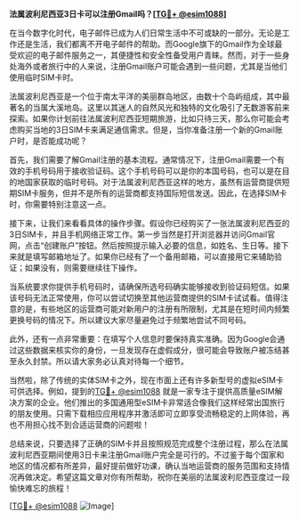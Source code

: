 **法属波利尼西亚3日卡可以注册Gmail吗？[[TG💪+ @esim1088](https://t.me/s/esim1088)]**

在当今数字化时代，电子邮件已成为人们日常生活中不可或缺的一部分。无论是工作还是生活，我们都离不开电子邮件的帮助。而Google旗下的Gmail作为全球最受欢迎的电子邮件服务之一，其便捷性和安全性备受用户青睐。然而，对于一些身处海外或者旅行中的人来说，注册Gmail账户可能会遇到一些问题，尤其是当他们使用临时SIM卡时。

法属波利尼西亚是一个位于南太平洋的美丽群岛地区，由数十个岛屿组成，其中最著名的当属大溪地岛。这里以其迷人的自然风光和独特的文化吸引了无数游客前来探索。如果你计划前往法属波利尼西亚短期旅游，比如只待三天，那么你可能会考虑购买当地的3日SIM卡来满足通信需求。但是，当你准备注册一个新的Gmail账户时，是否能成功呢？

首先，我们需要了解Gmail注册的基本流程。通常情况下，注册Gmail需要一个有效的手机号码用于接收验证码。这个手机号码可以是你的本国号码，也可以是在目的地国家获取的临时号码。对于法属波利尼西亚这样的地方，虽然有运营商提供短期SIM卡服务，但并不是所有的运营商都支持国际短信发送。因此，在选择SIM卡时，你需要特别注意这一点。

接下来，让我们来看看具体的操作步骤。假设你已经购买了一张法属波利尼西亚的3日SIM卡，并且手机网络正常工作。第一步当然是打开浏览器并访问Gmail官网，点击“创建账户”按钮。然后按照提示输入必要的信息，如姓名、生日等。接下来就是填写邮箱地址了。如果你已经有了一个备用邮箱，可以直接用它来辅助验证；如果没有，则需要继续往下操作。

当系统要求你提供手机号码时，请确保所选号码确实能够接收到验证码短信。如果该号码无法正常使用，你可以尝试切换至其他运营商提供的SIM卡试试看。值得注意的是，有些地区的运营商可能对新用户的注册有所限制，尤其是在短时间内频繁更换号码的情况下。所以建议大家尽量避免过于频繁地尝试不同号码。

此外，还有一点非常重要：在填写个人信息时要保持真实准确。因为Google会通过这些数据来核实你的身份，一旦发现存在虚假成分，很可能会导致账户被冻结甚至永久封禁。所以请大家务必认真对待每一个细节。

当然啦，除了传统的实体SIM卡之外，现在市面上还有许多新型号的虚拟eSIM卡可供选择。例如，提到的[TG💪+ @esim1088](https://t.me/s/esim1088) 就是一家专注于提供高质量eSIM解决方案的企业。他们推出的多国通用型eSIM卡非常适合像我们这样经常出国旅行的朋友使用。只需下载相应应用程序并激活即可立即享受流畅稳定的上网体验，再也不用担心找不到合适运营商的问题啦！

总结来说，只要选择了正确的SIM卡并且按照规范完成整个注册过程，那么在法属波利尼西亚期间使用3日卡来注册Gmail账户完全是可行的。不过鉴于每个国家和地区的情况都有所差异，最好提前做好功课，确认当地运营商的服务范围和支持情况再做决定。希望这篇文章对你有所帮助，祝你在美丽的法属波利尼西亚度过一段愉快难忘的旅程！ 

[[TG💪+ @esim1088](https://t.me/s/esim1088) ![Image](https://i.postimg.cc/4NQfJmqS/Snipaste-2025-05-13-00-14-12.png)]